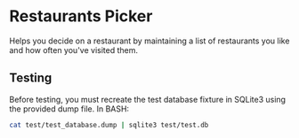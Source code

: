 # Restaurants Picker

Helps you decide on a restaurant by maintaining a list of restaurants you like
and how often you've visited them.

## Testing

Before testing, you must recreate the test database fixture in SQLite3 using the
provided dump file. In BASH:

```bash
cat test/test_database.dump | sqlite3 test/test.db
```